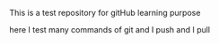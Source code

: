 This is a test repository for gitHub learning purpose

here I test many commands of git and I push and I pull

